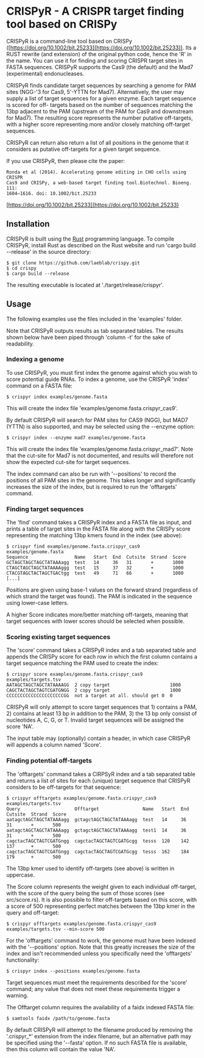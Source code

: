 # CRISPyR - A CRISPR target finding tool based on CRISPy

CRISPyR is a command-line tool based on CRISPy ([https://doi.org/10.1002/bit.25233](https://doi.org/10.1002/bit.25233)).
Its a RUST rewrite (and extension) of the original python code, hence the 'R' in the name.
You can use it for finding and scoring CRISPR target sites in FASTA sequences. 
CRISPyR supports the Cas9 (the default) and the Mad7 (experimental) endonucleases.

CRISPyR finds candidate target sequences by searching a genome for PAM sites
(NGG-'3 for Cas9, 5'-YTTN for Mad7). Alternatively, the user may supply a list
of target sequences for a given enzyme. Each target sequence is scored for off-
targets based on the number of sequences matching the 13bp adjacent to the PAM
(upstream of the PAM for Cas9 and downstream for Mad7). The resulting score
represents the number putative off-targets, with a higher score representing
more and/or closely matching off-target sequences.

CRISPyR can return also return a list of all positions in the genome that it
considers as putative off-targets for a given target sequence.

If you use CRISPyR, then please cite the paper:

    Ronda et al (2014). Accelerating genome editing in CHO cells using CRISPR
    Cas9 and CRISPy, a web-based target finding tool.Biotechnol. Bioeng. 111:
    1604–1616. doi: 10.1002/bit.25233

[https://doi.org/10.1002/bit.25233](https://doi.org/10.1002/bit.25233)


## Installation

CRISPyR is built using the [Rust](https://www.rust-lang.org) programming
language. To compile CRISPyR, install Rust as described on the Rust website
and run 'cargo build --release' in the source directory:

    $ git clone https://github.com/laeblab/crispy.git
    $ cd crispy
    $ cargo build --release

The resulting executable is located at './target/release/crispyr'.


## Usage

The following examples use the files included in the 'examples' folder.

Note that CRISPyR outputs results as tab separated tables. The results shown
below have been piped through 'column -t' for the sake of readability.


### Indexing a genome

To use CRISPyR, you must first index the genome against which you wish to
score potential guide RNAs. To index a genome, use the CRISPyR 'index' command
on a FASTA file:

    $ crispyr index examples/genome.fasta

This will create the index file 'examples/genome.fasta.crispyr_cas9'.

By default CRISPyR will search for PAM sites for CAS9 (NGG), but MAD7 (YTTN)
is also supported, and may be selected using the --enzyme option:

    $ crispyr index --enzyme mad7 examples/genome.fasta

This will create the index file 'examples/genome.fasta.crispyr_mad7'. Note that
the cut-site for Mad7 is not documented, and results will therefore not show
the expected cut-site for target sequences.

The index command can also be run with '--positions' to record the positions of
all PAM sites in the genome. This takes longer and significantly increases the
size of the index, but is required to run the 'offtargets' command.


### Finding target sequences

The 'find' command takes a CRISPyR index and a FASTA file as input, and prints
a table of target sites in the FASTA file along with the CRISPy score
representing the matching 13bp kmers found in the index (see above):

    $ crispyr find examples/genome.fasta.crispyr_cas9 examples/genome.fasta
    Sequence                 Name   Start  End  Cutsite  Strand  Score
    GCTAGCTAGCTAGCTATAAAagg  test   14     36   31       +       1000
    CTAGCTAGCTAGCTATAAAAggg  test   15     37   32       +       1000
    CTACGTAGCTACTAGCTGACtgg  test   49     71   66       +       1000
    [...]

Positions are given using base-1 values on the forward strand (regardless of
which strand the target was found). The PAM is indicated in the sequence using
lower-case letters.

A higher Score indicates more/better matching off-targets, meaning that target
sequences with lower scores should be selected when possible.


### Scoring existing target sequences

The 'score' command takes a CRISPyR index and a tab separated table and
appends the CRISPy score for each row in which the first column contains a
target sequence matching the PAM used to create the index:

    $ crispyr score examples/genome.fasta.crispyr_cas9 examples/targets.tsv
    AATAGCTAGCTAGCTATAAAAGG  2 copy target                      1000
    CAGCTACTAGCTAGTCGATGNGG  2 copy target                      1000
    CCCCCCCCCCCCCCCCCCCCCGG  not a target at all. should get 0  0

CRISPyR will only attempt to score target sequences that 1) contains a PAM,
2) contains at least 13 bp in addition to the PAM, 3) the 13 bp only consist
of nucleotides A, C, G, or T. Invalid target sequences will be assigned the
score 'NA'.

The input table may (optionally) contain a header, in which case CRISPyR will
appends a column named 'Score'.


### Finding potential off-targets

The 'offtargets' command takes a CIRPSyR index and a tab separated table and
returns a list of sites for each (unique) target sequence that CRISPyR considers
to be off-targets for that sequence:

    $ crispyr offtargets examples/genome.fasta.crispyr_cas9 examples/targets.tsv
    Query                    Offtarget                Name   Start  End  Cutsite  Strand  Score
    aatagctAGCTAGCTATAAAagg  gctagctAGCTAGCTATAAAagg  test   14     36   31       +       500
    aatagctAGCTAGCTATAAAagg  gctagctAGCTAGCTATAAAagg  test1  14     36   31       +       500
    cagctacTAGCTAGTCGATGngg  cagctacTAGCTAGTCGATGcgg  tesss  120    142  137      +       500
    cagctacTAGCTAGTCGATGngg  cagctacTAGCTAGTCGATGcgg  tesss  162    184  179      +       500

The 13bp kmer used to identify off-targets (see above) is written in uppercase.

The Score column represents the weight given to each individual off-target, with
the score of the query being the sum of those scores (see src/score.rs). It is
also possible to filter off-targets based on this score, with a score of 500
representing perfect matches between the 13bp kmer in the query and off-target:

    $ crispyr offtargets examples/genome.fasta.crispyr_cas9 examples/targets.tsv --min-score 500

For the 'offtargets' command to work, the genome must have been indexed with the
'--positions' option. Note that this greatly increases the size of the index and
isn't recommended unless you specifically need the 'offtargets' functionality:

    $ crispyr index --positions examples/genome.fasta

Target sequences must meet the requirements described for the 'score' command;
any value that does not meet these requirements trigger a warning.

The Offtarget column requires the availability of a faidx indexed FASTA file:

    $ samtools faidx /path/to/genome.fasta

By default CRISPyR will attempt to the filename produced by removing the
'.crispyr_*' extension from the index filename, but an alternative path may be
specified using the '--fasta' option. If no such FASTA file is available, then
this column will contain the value 'NA'.
